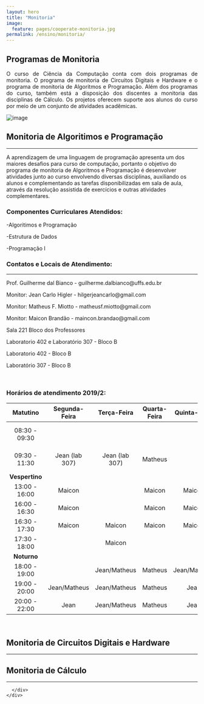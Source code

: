 ```yaml
---
layout: hero
title: "Monitoria"
image:
  feature: pages/cooperate-monitoria.jpg
permalink: /ensino/monitoria/
---
```


<section class="fdb-block">
  <div class="container">
    <div class="row align-items-center pt-2 pt-lg-5">
      <div class="col-12 col-md-8 col-lg-7" style=" text-align: justify;">
        <h2>Programas de Monitoria</h2>
        <p class="lead">O curso de Ciência da Computação conta com dois programas de monitoria. O programa de monitoria de Circuitos Digitais e Hardware e o programa de monitoria de Algoritmos e Programação. Além dos programas do curso, também está a disposição dos discentes a monitoria das disciplinas de Cálculo. Os projetos oferecem suporte aos alunos do curso por meio de um conjunto de atividades acadêmicas.</p>
      </div>
      <div class="col-8 col-md-4 m-auto m-md-0 ml-md-auto pt-5">
        <p><img alt="image" class="img-fluid" src="../../images/illustrations/teaching.svg"></p>
      </div>
    </div>
  </div>
</section>

<section>
  <div class="container">
    <div class="row justify-content-center">
      <div class="col-12 text-left">
        <h2>Monitoria de Algoritimos e Programação</h2>
        <hr/>
        <p class="text-justify">A aprendizagem de uma linguagem de programação apresenta um dos maiores desafios para curso de
computação, portanto o objetivo do programa de monitoria de Algoritmos e Programação é desenvolver atividades junto ao curso envolvendo diversas disciplinas, auxiliando os alunos e complementando as tarefas disponibilizadas em sala de aula, através da resolução assistida de exercícios e outras atividades complementares.</p>
          <h3>Componentes Curriculares Atendidos:</h3>
          <p>-Algoritimos e Programação</p>
          <p>-Estrutura de Dados</p>
          <p>-Programação I</p>
        <div class="alert alert-dark breath-top" role="alert">
          <h3 class="alert-heading">Contatos e Locais de Atendimento:</h3>
          <hr/>
          <div class="row text-left pt-5">
            <div class="col-12 col-sm-6 col-md-7">
              <p>Prof. Guilherme dal Bianco - guilherme.dalbianco@uffs.edu.br</p>
              <p>Monitor: Jean Carlo Higler - hilgerjeancarlo@gmail.com</p>
              <p>Monitor: Matheus F. Miotto - matheusf.miotto@gmail.com</p>
              <p>Monitor: Maicon Brandão - maincon.brandao@gmail.com</p>       
            </div>
            <div class="col-12 col-sm-6 col-md-5">
              <p>Sala 221 Bloco dos Professores</p>
              <p>Laboratorio 402 e Laboratório 307 - Bloco B</p>
              <p>Laboratorio 402 - Bloco B</p>
              <p>Laboratório 307 - Bloco B</p>
            </div>
          </div> 
        </div>
      </div>
    </div>
  </div>
</section>

<br>
<h3>Horários de atendimento 2019/2:</h3>

|  **Matutino** |  Segunda-Feira |   Terça-Feira  | Quarta-Feira | Quinta-Feira |   Sexta-Feira  |
|:-------------:|:--------------:|:--------------:|:------------:|:------------:|:--------------:|
| 08:30 - 09:30 |                |                |              |              | Jean (lab 307) |
| 09:30 - 11:30 | Jean (lab 307) | Jean (lab 307) | Matheus      |              | Jean (lab 307) |
|**Vespertino** |                |                |              |              |                |
| 13:00 - 16:00 | Maicon         |                | Maicon       | Maicon       | Maicon         |
| 16:00 - 16:30 | Maicon         |                | Maicon       | Maicon       |                |
| 16:30 - 17:30 | Maicon         | Maicon         | Maicon       | Maicon       |                |
| 17:30 - 18:00 |                | Maicon         |              |              |                |
| **Noturno**   |                |                |              |              |                |
| 18:00 - 19:00 |                | Jean/Matheus   | Matheus      | Jean/Matheus | Jean           |
| 19:00 - 20:00 | Jean/Matheus   | Jean/Matheus   | Matheus      | Jean         | Jean           |
| 20:00 - 22:00 | Jean           | Jean/Matheus   | Matheus      | Jean         | Jean           |

<br>

<section>
  <div class="container">
    <div class="row justify-content-center">
      <div class="col-12 text-left">
        <h2>Monitoria de Circuitos Digitais e Hardware</h2>
        <hr/>
        <p class="text-justify"></p>
      </div>
    </div>
  </div>
</section>

<section>
  <div class="container">
    <div class="row justify-content-center">
      <div class="col-12 text-left">
        <h2>Monitoria de Cálculo</h2>
        <hr/>
        
      </div>
    </div>
  </div>
</section>